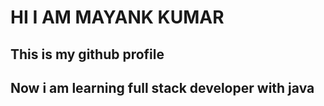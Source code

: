 <h1>HI I AM MAYANK KUMAR</h1>
<h2>This is my github profile </h2>
<h2>Now i am learning full stack developer with java</h2>
